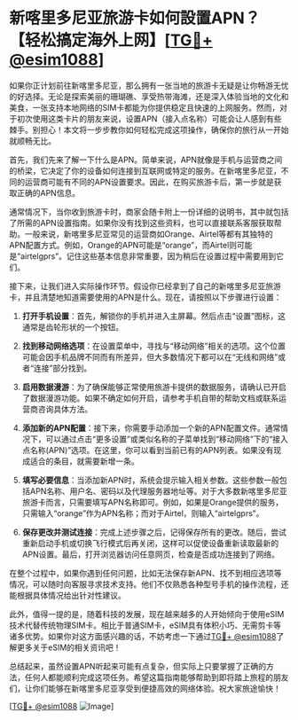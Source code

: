 # 新喀里多尼亚旅游卡如何設置APN？【轻松搞定海外上网】[[TG💪+ @esim1088](https://t.me/s/esim1088)]

如果你正计划前往新喀里多尼亚，那么拥有一张当地的旅游卡无疑是让你畅游无忧的好选择。无论是探索美丽的珊瑚礁、享受热带海滩，还是深入体验当地的文化和美食，一张支持本地网络的SIM卡都能为你提供稳定且快速的上网服务。然而，对于初次使用这类卡片的朋友来说，设置APN（接入点名称）可能会让人感到有些棘手。别担心！本文将一步步教你如何轻松完成这项操作，确保你的旅行从一开始就顺畅无比。

首先，我们先来了解一下什么是APN。简单来说，APN就像是手机与运营商之间的桥梁，它决定了你的设备如何连接到互联网或特定的服务。在新喀里多尼亚，不同的运营商可能有不同的APN设置要求。因此，在购买旅游卡后，第一步就是获取正确的APN信息。

通常情况下，当你收到旅游卡时，商家会随卡附上一份详细的说明书，其中就包括了所需的APN设置指南。如果你没有找到这些资料，也可以直接联系客服获取帮助。一般来说，新喀里多尼亚常见的运营商如Orange、Airtel等都有其独特的APN配置方式。例如，Orange的APN可能是“orange”，而Airtel则可能是“airtelgprs”。记住这些基本信息非常重要，因为稍后在设置过程中需要用到它们。

接下来，让我们进入实际操作环节。假设你已经拿到了自己的新喀里多尼亚旅游卡，并且清楚地知道需要使用的APN是什么。现在，请按照以下步骤进行设置：

1. **打开手机设置**：首先，解锁你的手机并进入主屏幕。然后点击“设置”图标，这通常是齿轮形状的一个按钮。
   
2. **找到移动网络选项**：在设置菜单中，寻找与“移动网络”相关的选项。这个位置可能会因手机品牌不同而有所差异，但大多数情况下都可以在“无线和网络”或者“连接”部分找到。

3. **启用数据漫游**：为了确保能够正常使用旅游卡提供的数据服务，请确认已开启了数据漫游功能。如果不确定如何开启，请参考手机自带的帮助文档或联系运营商咨询具体方法。

4. **添加新的APN配置**：接下来，你需要手动添加一个新的APN配置文件。通常情况下，可以通过点击“更多设置”或类似名称的子菜单找到“移动网络”下的“接入点名称(APN)”选项。在这里，你可以看到当前已有的APN列表。如果没有现成适合的条目，就需要新增一条。

5. **填写必要信息**：当添加新APN时，系统会提示输入相关参数。这些参数一般包括APN名称、用户名、密码以及代理服务器地址等。对于大多数新喀里多尼亚旅游卡而言，只需要填写APN名称即可。例如，如果是Orange提供的服务，只需输入“orange”作为APN名称；而对于Airtel，则输入“airtelgprs”。

6. **保存更改并测试连接**：完成上述步骤之后，记得保存所有的更改。随后，尝试重新启动手机或切换飞行模式后再关闭，这样可以促使设备重新读取最新的APN设置。最后，打开浏览器访问任意网页，检查是否成功连接到了网络。

在整个过程中，如果你遇到任何问题，比如无法保存新APN、找不到相应选项等情况，可以随时向客服寻求技术支持。他们不仅熟悉各种型号手机的操作流程，还能根据具体情况给出针对性建议。

此外，值得一提的是，随着科技的发展，现在越来越多的人开始倾向于使用eSIM技术代替传统物理SIM卡。相比于普通SIM卡，eSIM具有体积小巧、无需剪卡等诸多优势。如果你对这方面感兴趣的话，不妨考虑一下通过[TG💪+ @esim1088](https://t.me/s/esim1088)了解更多关于eSIM的相关资讯吧！

总结起来，虽然设置APN听起来可能有点复杂，但实际上只要掌握了正确的方法，任何人都能顺利完成这项任务。希望这篇指南能够帮助到即将踏上旅程的朋友们，让你们能够在新喀里多尼亚享受到便捷高效的网络体验。祝大家旅途愉快！

[[TG💪+ @esim1088](https://t.me/s/esim1088) ![Image](https://i.postimg.cc/4NQfJmqS/Snipaste-2025-05-13-00-14-12.png)]